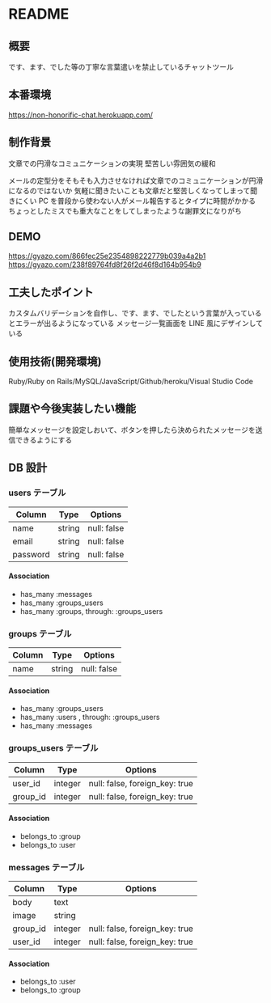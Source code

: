 # README

## 概要

です、ます、でした等の丁寧な言葉遣いを禁止しているチャットツール

## 本番環境

https://non-honorific-chat.herokuapp.com/

## 制作背景

文章での円滑なコミュニケーションの実現
堅苦しい雰囲気の緩和

メールの定型分をそもそも入力させなければ文章でのコミュニケーションが円滑になるのではないか
気軽に聞きたいことも文章だと堅苦しくなってしまって聞きにくい
PC を普段から使わない人がメール報告するとタイプに時間がかかる
ちょっとしたミスでも重大なことをしてしまったような謝罪文になりがち

## DEMO

https://gyazo.com/866fec25e2354898222779b039a4a2b1
https://gyazo.com/238f89764fd8f26f2d46f8d164b954b9

## 工夫したポイント

カスタムバリデーションを自作し、です、ます、でしたという言葉が入っているとエラーが出るようになっている
メッセージ一覧画面を LINE 風にデザインしている

## 使用技術(開発環境)

Ruby/Ruby on Rails/MySQL/JavaScript/Github/heroku/Visual Studio Code

## 課題や今後実装したい機能

簡単なメッセージを設定しおいて、ボタンを押したら決められたメッセージを送信できるようにする

## DB 設計

### users テーブル

| Column   | Type   | Options     |
| -------- | ------ | ----------- |
| name     | string | null: false |
| email    | string | null: false |
| password | string | null: false |

#### Association

- has_many :messages
- has_many :groups_users
- has_many :groups, through: :groups_users

### groups テーブル

| Column | Type   | Options     |
| ------ | ------ | ----------- |
| name   | string | null: false |

#### Association

- has_many :groups_users
- has_many :users , through: :groups_users
- has_many :messages

### groups_users テーブル

| Column   | Type    | Options                        |
| -------- | ------- | ------------------------------ |
| user_id  | integer | null: false, foreign_key: true |
| group_id | integer | null: false, foreign_key: true |

#### Association

- belongs_to :group
- belongs_to :user

### messages テーブル

| Column   | Type    | Options                        |
| -------- | ------- | ------------------------------ |
| body     | text    |                                |
| image    | string  |                                |
| group_id | integer | null: false, foreign_key: true |
| user_id  | integer | null: false, foreign_key: true |

#### Association

- belongs_to :user
- belongs_to :group
